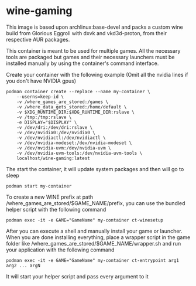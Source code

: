 # wine-gaming
This image is based upon archlinux:base-devel and packs a custom wine build from Glorious Eggroll with dxvk and vkd3d-proton, from their respective AUR packages.

This container is meant to be used for multiple games. All the necessary tools are packaged but games and their necessary launchers must be installed manually by using the container's command interface. 

Create your container with the following example (Omit all the nvidia lines if you don't have NVIDIA gpus)
```
podman container create --replace --name my-container \
    --userns=keep-id \
    -v /where_games_are_stored:/games \
    -v /where_data_gets_stored:/home/default \
    -v $XDG_RUNTIME_DIR:$XDG_RUNTIME_DIR:rslave \
    -v /tmp:/tmp:rslave \
    -e DISPLAY="$DISPLAY" \
    -v /dev/dri:/dev/dri:rslave \
    -v /dev/nvidia0:/dev/nvidia0 \
    -v /dev/nvidiactl:/dev/nvidiactl \
    -v /dev/nvidia-modeset:/dev/nvidia-modeset \
    -v /dev/nvidia-uvm:/dev/nvidia-uvm \
    -v /dev/nvidia-uvm-tools:/dev/nvidia-uvm-tools \
    localhost/wine-gaming:latest
```
The start the container, it will update system packages and then will go to sleep
```
podman start my-container
```
To create a new WINE prefix at path /where_games_are_stored/$GAME_NAME/prefix, you can use the bundled helper script with the following command
```
podman exec -it -e GAME="GameName" my-container ct-winesetup
```
After you can execute a shell and manually install your game or launcher.
When you are done installing everything, place a wrapper script in the game folder like /where_games_are_stored/$GAME_NAME/wrapper.sh and run your application with the following command
```
podman exec -it -e GAME="GameName" my-container ct-entrypoint arg1 arg2 ... argN
```
It will start your helper script and pass every argument to it